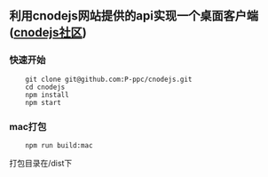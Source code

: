## 利用cnodejs网站提供的api实现一个桌面客户端([cnodejs社区](https://cnodejs.org/))

### 快速开始
```
    git clone git@github.com:P-ppc/cnodejs.git
    cd cnodejs
    npm install
    npm start
```

### mac打包
```
    npm run build:mac
```
打包目录在/dist下

